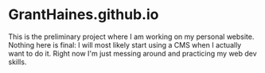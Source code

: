 # GrantHaines.github.io

This is the preliminary project where I am working on my personal website. Nothing here is final: I will most likely start using a CMS when I actually want to do it. Right now I'm just messing around and practicing my web dev skills.
